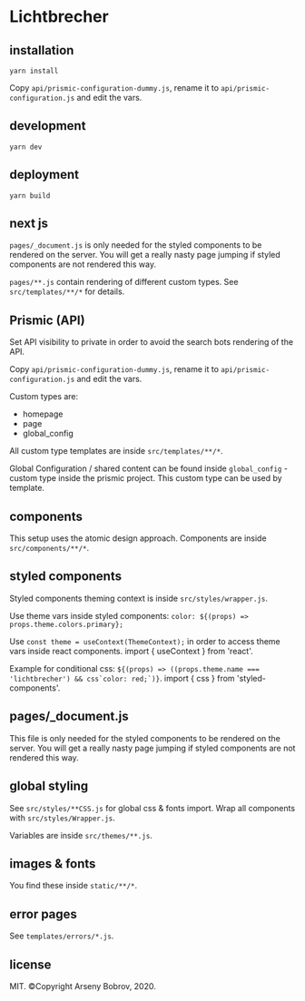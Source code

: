 # Lichtbrecher

## installation
```yarn install```

Copy ```api/prismic-configuration-dummy.js```, rename it to ```api/prismic-configuration.js``` and edit the vars.


## development
```yarn dev```


## deployment
```yarn build```


## next js
```pages/_document.js``` is only needed for the styled components to be rendered on the server.
You will get a really nasty page jumping if styled components are not rendered this way.

```pages/**.js``` contain rendering of different custom types. See ```src/templates/**/*``` for details.


## Prismic (API)
Set API visibility to private in order to avoid the search bots rendering of the API.

Copy ```api/prismic-configuration-dummy.js```, rename it to ```api/prismic-configuration.js``` and edit the vars.


Custom types are:

 - homepage
 - page
 - global_config


All custom type templates are inside ```src/templates/**/*```.

Global Configuration / shared content can be found inside ```global_config``` - custom type inside the prismic project. This custom type can be used by template.


## components
This setup uses the atomic design approach. Components are inside ```src/components/**/*```.


## styled components
Styled components theming context is inside ```src/styles/wrapper.js```.

Use theme vars inside styled components: ```color: ${(props) => props.theme.colors.primary};```

Use ```const theme = useContext(ThemeContext);``` in order to access theme vars inside react components. import { useContext } from 'react'.

Example for conditional css: ```${(props) => ((props.theme.name === 'lichtbrecher') && css`color: red;`)}```. import { css } from 'styled-components'.

## pages/_document.js
This file is only needed for the styled components to be rendered on the server.
You will get a really nasty page jumping if styled components are not rendered this way.


## global styling
See ```src/styles/**CSS.js``` for global css & fonts import. Wrap all components with ```src/styles/Wrapper.js```.

Variables are inside ```src/themes/**.js```.


## images & fonts
You find these inside ```static/**/*```.


## error pages
See ```templates/errors/*.js```.


## license
MIT. ©Copyright Arseny Bobrov, 2020.
